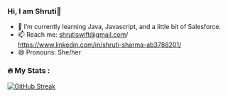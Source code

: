 ### Hi, I am Shruti👋

- 🌱 I’m currently learning Java, Javascript, and a little bit of Salesforce.
- 📫 Reach me: shrutiswift@gmail.com/ https://www.linkedin.com/in/shruti-sharma-ab3788201/
- 😄 Pronouns: She/her

### :fire: My Stats :

[![GitHub Streak](http://github-readme-streak-stats.herokuapp.com?user=Shrutiswift&theme=dark&background=000000)](https://git.io/streak-stats)
